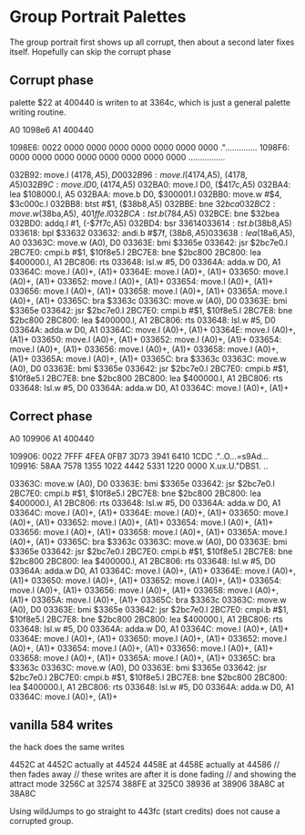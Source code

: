 # Group Portrait Palettes

The group portrait first shows up all corrupt, then about a second later fixes itself. Hopefully can skip the corrupt phase

## Corrupt phase

palette $22 at 400440 is writen to at 3364c, which is just a general palette writing routine.

A0 1098e6
A1 400440

1098E6: 0022 0000 0000 0000 0000 0000 0000 0000 ."..............
1098F6: 0000 0000 0000 0000 0000 0000 0000 0000 ................

032B92: move.l ($4178,A5), D0
032B96: move.l ($4174,A5), ($4178,A5)
032B9C: move.l D0, ($4174,A5)
032BA0: move.l D0, ($417c,A5)
032BA4: lea $108000.l, A5
032BAA: move.b D0, $300001.l
032BB0: move.w #$4, $3c000c.l
032BB8: btst #$1, ($38b8,A5)
032BBE: bne $32bca
032BC2: move.w ($38ba,A5), $401ffe.l
032BCA: tst.b ($784,A5)
032BCE: bne $32bea
032BD0: addq.l #1, (-$7f7c,A5)
032BD4: bsr $33614
033614: tst.b ($38b8,A5)
033618: bpl $33632
033632: andi.b #$7f, ($38b8,A5)
033638: lea ($18a6,A5), A0
03363C: move.w (A0), D0
03363E: bmi $3365e
033642: jsr $2bc7e0.l
2BC7E0: cmpi.b #$1, $10f8e5.l
2BC7E8: bne $2bc800
2BC800: lea $400000.l, A1
2BC806: rts
033648: lsl.w #5, D0
03364A: adda.w D0, A1
03364C: move.l (A0)+, (A1)+
03364E: move.l (A0)+, (A1)+
033650: move.l (A0)+, (A1)+
033652: move.l (A0)+, (A1)+
033654: move.l (A0)+, (A1)+
033656: move.l (A0)+, (A1)+
033658: move.l (A0)+, (A1)+
03365A: move.l (A0)+, (A1)+
03365C: bra $3363c
03363C: move.w (A0), D0
03363E: bmi $3365e
033642: jsr $2bc7e0.l
2BC7E0: cmpi.b #$1, $10f8e5.l
2BC7E8: bne $2bc800
2BC800: lea $400000.l, A1
2BC806: rts
033648: lsl.w #5, D0
03364A: adda.w D0, A1
03364C: move.l (A0)+, (A1)+
03364E: move.l (A0)+, (A1)+
033650: move.l (A0)+, (A1)+
033652: move.l (A0)+, (A1)+
033654: move.l (A0)+, (A1)+
033656: move.l (A0)+, (A1)+
033658: move.l (A0)+, (A1)+
03365A: move.l (A0)+, (A1)+
03365C: bra $3363c
03363C: move.w (A0), D0
03363E: bmi $3365e
033642: jsr $2bc7e0.l
2BC7E0: cmpi.b #$1, $10f8e5.l
2BC7E8: bne $2bc800
2BC800: lea $400000.l, A1
2BC806: rts
033648: lsl.w #5, D0
03364A: adda.w D0, A1
03364C: move.l (A0)+, (A1)+

## Correct phase

A0 109906
A1 400440

109906: 0022 7FFF 4FEA 0FB7 3D73 3941 6410 1CDC ."..O...=s9Ad...
109916: 58AA 7578 1355 1022 4442 5331 1220 0000 X.ux.U."DBS1. ..

03363C: move.w (A0), D0
03363E: bmi $3365e
033642: jsr $2bc7e0.l
2BC7E0: cmpi.b #$1, $10f8e5.l
2BC7E8: bne $2bc800
2BC800: lea $400000.l, A1
2BC806: rts
033648: lsl.w #5, D0
03364A: adda.w D0, A1
03364C: move.l (A0)+, (A1)+
03364E: move.l (A0)+, (A1)+
033650: move.l (A0)+, (A1)+
033652: move.l (A0)+, (A1)+
033654: move.l (A0)+, (A1)+
033656: move.l (A0)+, (A1)+
033658: move.l (A0)+, (A1)+
03365A: move.l (A0)+, (A1)+
03365C: bra $3363c
03363C: move.w (A0), D0
03363E: bmi $3365e
033642: jsr $2bc7e0.l
2BC7E0: cmpi.b #$1, $10f8e5.l
2BC7E8: bne $2bc800
2BC800: lea $400000.l, A1
2BC806: rts
033648: lsl.w #5, D0
03364A: adda.w D0, A1
03364C: move.l (A0)+, (A1)+
03364E: move.l (A0)+, (A1)+
033650: move.l (A0)+, (A1)+
033652: move.l (A0)+, (A1)+
033654: move.l (A0)+, (A1)+
033656: move.l (A0)+, (A1)+
033658: move.l (A0)+, (A1)+
03365A: move.l (A0)+, (A1)+
03365C: bra $3363c
03363C: move.w (A0), D0
03363E: bmi $3365e
033642: jsr $2bc7e0.l
2BC7E0: cmpi.b #$1, $10f8e5.l
2BC7E8: bne $2bc800
2BC800: lea $400000.l, A1
2BC806: rts
033648: lsl.w #5, D0
03364A: adda.w D0, A1
03364C: move.l (A0)+, (A1)+
03364E: move.l (A0)+, (A1)+
033650: move.l (A0)+, (A1)+
033652: move.l (A0)+, (A1)+
033654: move.l (A0)+, (A1)+
033656: move.l (A0)+, (A1)+
033658: move.l (A0)+, (A1)+
03365A: move.l (A0)+, (A1)+
03365C: bra $3363c
03363C: move.w (A0), D0
03363E: bmi $3365e
033642: jsr $2bc7e0.l
2BC7E0: cmpi.b #$1, $10f8e5.l
2BC7E8: bne $2bc800
2BC800: lea $400000.l, A1
2BC806: rts
033648: lsl.w #5, D0
03364A: adda.w D0, A1
03364C: move.l (A0)+, (A1)+

## vanilla 584 writes

the hack does the same writes

4452C at 4452C actually at 44524
4458E at 4458E actually at 44586
// then fades away
// these writes are after it is done fading
// and showing the attract mode
3256C at 32574
388FE at 325C0
38936 at 38906
38A8C at 38A8C

Using wildJumps to go straight to 443fc (start credits) does not cause a corrupted group.
